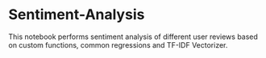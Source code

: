 # Sentiment-Analysis

This notebook performs sentiment analysis of different user reviews based on custom functions, common regressions and TF-IDF Vectorizer.
